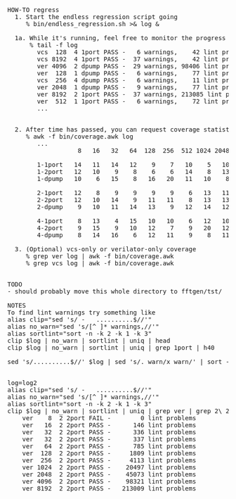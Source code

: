<pre>
HOW-TO regress
  1. Start the endless regression script going
     % bin/endless_regression.sh >& log &

  1a. While it's running, feel free to monitor the progress
      % tail -f log
        vcs  128  4 1port PASS -   6 warnings,    42 lint problems -   190708 59s
        vcs 8192  4 1port PASS -  37 warnings,    42 lint problems -   190708 93m
        ver 4096  2 dpump PASS -  29 warnings, 98406 lint problems -   190708  6m
        ver  128  1 dpump PASS -   6 warnings,    77 lint problems -   190708  9s
        vcs  256  4 dpump PASS -   6 warnings,    11 lint problems -   190708  1m
        ver 2048  1 dpump PASS -   9 warnings,    77 lint problems -   190708  2m
        ver 8192  2 1port PASS -  37 warnings, 213085 lint problems -   190708 14m
        ver  512  1 1port PASS -   6 warnings,    72 lint problems -   190708  1m
        ...


  2. After time has passed, you can request coverage statistics (see "regression summary" below)
     % awk -f bin/coverage.awk log
        ...
                   8   16   32   64  128  256  512 1024 2048 4096 8192

        1-1port   14   11   14   12    9    7   10    5   10   16    8
        1-2port   12   10    9    8    6    6   14    8   13   13   11
        1-dpump   10    6   15    8   16   20   11   10    8    7   10

        2-1port   12    8    9    9    9    9    6   13   11   12    9
        2-2port   12   10   14    9   11   11    8   13   13    7   10
        2-dpump    9   10   11   14   13    9   12   14   12   13    5

        4-1port    8   13    4   15   10   10    6   12   10   10   11
        4-2port    9   15    9   10   12    7    9   20   12   11    7
        4-dpump    8   14   16    6   12   11    9    8   11   10    4

  3. (Optional) vcs-only or verilator-only coverage
     % grep ver log | awk -f bin/coverage.awk
     % grep vcs log | awk -f bin/coverage.awk


TODO
- should probably move this whole directory to fftgen/tst/

NOTES
To find lint warnings try something like
alias clip="sed 's/ -   ..........$//'"
alias no_warn="sed 's/[^ ]* warnings,//'"
alias sortlint="sort -n -k 2 -k 1 -k 3"
clip $log | no_warn | sortlint | uniq | head
clip $log | no_warn | sortlint | uniq | grep 1port | h40

sed 's/..........$//' $log | sed 's/. warn/x warn/' | sort -n -k 2 -k 1 -k 3 | uniq | grep 1port | h40


log=log2
alias clip="sed 's/ -   ..........$//'"
alias no_warn="sed 's/[^ ]* warnings,//'"
alias sortlint="sort -n -k 2 -k 1 -k 3"
clip $log | no_warn | sortlint | uniq | grep ver | grep 2\ 2port | less
    ver    8  2 2port FAIL -        0 lint problems
    ver   16  2 2port PASS -      146 lint problems
    ver   32  2 2port PASS -      336 lint problems
    ver   32  2 2port PASS -      337 lint problems
    ver   64  2 2port PASS -      785 lint problems
    ver  128  2 2port PASS -     1809 lint problems
    ver  256  2 2port PASS -     4113 lint problems
    ver 1024  2 2port PASS -    20497 lint problems
    ver 2048  2 2port PASS -    45073 lint problems
    ver 4096  2 2port PASS -    98321 lint problems
    ver 8192  2 2port PASS -   213009 lint problems





</pre>